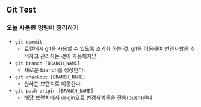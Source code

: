 ## Git Test

### 오늘 사용한 명령어 정리하기
- `git commit`
  - 로컬에서 git을 사용할 수 있도록 초기화 하는 것. git을 이용하여 변경사항을 추적하고 관리하는 것이 가능해지낟.
- `git branch [BRANCH_NAME]`
  - 새로운 branch를 생성한다.
- `git checkout [BRANCH_NAME]`
  - 원하는 브랜치로 이동한다.
- `git push origin [BRANCH_NAME]`
  - 해당 브랜치에서 origin으로 변경사항들을 전송(push)한다.
